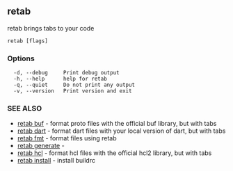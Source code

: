 ## retab

retab brings tabs to your code

```
retab [flags]
```

### Options

```
  -d, --debug     Print debug output
  -h, --help      help for retab
  -q, --quiet     Do not print any output
  -v, --version   Print version and exit
```

### SEE ALSO

* [retab buf](retab_buf.md)	 - format proto files with the official buf library, but with tabs
* [retab dart](retab_dart.md)	 - format dart files with your local version of dart, but with tabs
* [retab fmt](retab_fmt.md)	 - format files using retab
* [retab generate](retab_generate.md)	 - 
* [retab hcl](retab_hcl.md)	 - format hcl files with the official hcl2 library, but with tabs
* [retab install](retab_install.md)	 - install buildrc

